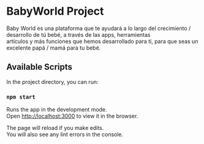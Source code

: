 # BabyWorld Project  
Baby World es una plataforma que te ayudará a lo largo del crecimiento / desarrollo de tú bebé, a través de las apps, herramientas  
artículos y más funciones que hemos desarrollado para tí, para que seas un excelente papá / mamá para tu bebé.
  

## Available Scripts

In the project directory, you can run:

### `npm start`

Runs the app in the development mode.\
Open [http://localhost:3000](http://localhost:3000) to view it in the browser.

The page will reload if you make edits.\
You will also see any lint errors in the console.